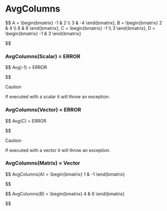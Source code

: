 # AvgColumns


$$
A = \begin{bmatrix}
    -1 & 2          \\\\
    3 & -4
\end{bmatrix}, 
B = \begin{bmatrix}
    2 & 4          \\\\
    6 & 8
\end{bmatrix}, 
C = \begin{bmatrix}
    -1 \\\\
    3
\end{bmatrix}, 
D = \begin{bmatrix}
    -1 & 3
\end{bmatrix}

$$

### AvgColumns(Scalar) = ERROR


$$
Avg(-1) = ERROR

$$

> [!CAUTION]
> If executed with a scalar it will throw an exception.

### AvgColumns(Vector) = ERROR


$$
Avg(C) = ERROR

$$

> [!CAUTION]
> If executed with a vector it will throw an exception.

### AvgColumns(Matrix) = Vector


$$
AvgColumns(A) = \begin{bmatrix}
    1 & -1
\end{bmatrix}

$$


$$
AvgColumns(B) = \begin{bmatrix}
    4 & 6
\end{bmatrix}

$$